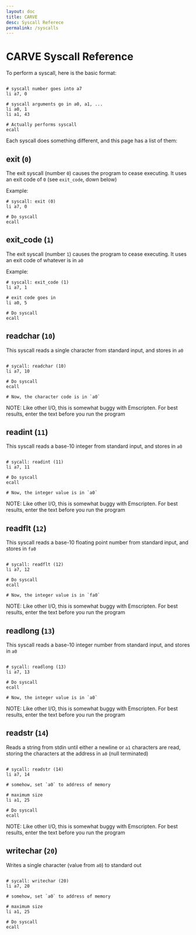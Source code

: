 ```yaml
---
layout: doc
title: CARVE
desc: Syscall Referece
permalink: /syscalls
---
```


# CARVE Syscall Reference

To perform a syscall, here is the basic format:

```

# syscall number goes into a7
li a7, 0

# syscall arguments go in a0, a1, ...
li a0, 1
li a1, 43

# Actually performs syscall
ecall

```

Each syscall does something different, and this page has a list of them:

## exit (`0`)

The exit syscall (number `0`) causes the program to cease executing. It uses an exit code of `0` (see `exit_code`, down below)

Example:

```
# syscall: exit (0)
li a7, 0

# Do syscall
ecall

```
## exit_code (`1`)

The exit syscall (number `1`) causes the program to cease executing. It uses an exit code of whatever is in `a0`

Example:

```
# syscall: exit_code (1)
li a7, 1

# exit code goes in 
li a0, 5

# Do syscall
ecall

```

## readchar (`10`)

This syscall reads a single character from standard input, and stores in `a0`


```

# sycall: readchar (10)
li a7, 10

# Do syscall
ecall

# Now, the character code is in `a0`

```

NOTE: Like other I/O, this is somewhat buggy with Emscripten. For best results, enter the text before you run the program


## readint (`11`)

This syscall reads a base-10 integer from standard input, and stores in `a0`


```

# sycall: readint (11)
li a7, 11

# Do syscall
ecall

# Now, the integer value is in `a0`

```

NOTE: Like other I/O, this is somewhat buggy with Emscripten. For best results, enter the text before you run the program

## readflt (`12`)

This syscall reads a base-10 floating point number from standard input, and stores in `fa0`

```

# sycall: readflt (12)
li a7, 12

# Do syscall
ecall

# Now, the integer value is in `fa0`

```

NOTE: Like other I/O, this is somewhat buggy with Emscripten. For best results, enter the text before you run the program

## readlong (`13`)

This syscall reads a base-10 integer number from standard input, and stores in `a0`

```

# sycall: readlong (13)
li a7, 13

# Do syscall
ecall

# Now, the integer value is in `a0`

```

NOTE: Like other I/O, this is somewhat buggy with Emscripten. For best results, enter the text before you run the program


## readstr (`14`)

Reads a string from stdin until either a newline or `a1` characters are read, storing the characters at the address in `a0` (null terminated)

```

# sycall: readstr (14)
li a7, 14

# somehow, set `a0` to address of memory

# maximum size
li a1, 25

# Do syscall
ecall

```

NOTE: Like other I/O, this is somewhat buggy with Emscripten. For best results, enter the text before you run the program



## writechar (`20`)

Writes a single character (value from `a0`) to standard out

```

# sycall: writechar (20)
li a7, 20

# somehow, set `a0` to address of memory

# maximum size
li a1, 25

# Do syscall
ecall

```






